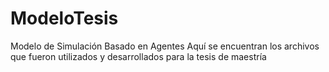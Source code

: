 # ModeloTesis
Modelo de Simulación Basado en Agentes
Aquí se encuentran los archivos que fueron utilizados y desarrollados para la tesis de maestría
